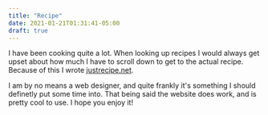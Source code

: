```yaml
---
title: "Recipe"
date: 2021-01-21T01:31:41-05:00
draft: true
---
```


I have been cooking quite a lot. When looking up recipes I would always get upset about how much I have to scroll down to get to the actual recipe. Because of this I wrote [justrecipe.net](https://justrecipe.net).

I am by no means a web designer, and quite frankly it's something I should definetly put some time into. That being said the website does work, and is pretty cool to use. I hope you enjoy it!